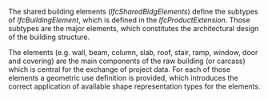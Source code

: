 The shared building elements (_IfcSharedBldgElements_) define the subtypes of _IfcBuildingElement_, which is defined in the _IfcProductExtension_. Those subtypes are the major elements, which constitutes the architectural design of the building structure.

The elements (e.g. wall, beam, column, slab, roof, stair, ramp, window, door and covering) are the main components of the raw building (or carcass) which is central for the exchange of project data. For each of those elements a geometric use definition is provided, which introduces the correct application of available shape representation types for the elements.
